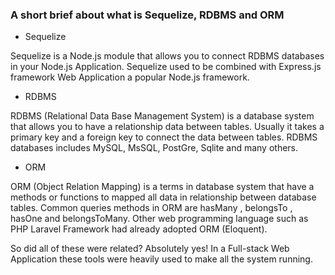 ### A short brief about what is Sequelize, RDBMS and ORM

- Sequelize

Sequelize is a Node.js module that allows you to connect RDBMS databases in your Node.js Application. Sequelize used to be combined with Express.js framework Web Application a popular Node.js framework.

- RDBMS

RDBMS (Relational Data Base Management System) is a database system that allows you to have a relationship data between tables. Usually it takes a primary key and a foreign key to connect the data between tables. RDBMS databases includes MySQL, MsSQL, PostGre, Sqlite and many others.

- ORM

ORM (Object Relation Mapping) is a terms in database system that have a methods or functions to mapped all data in relationship between database tables. Common queries methods in ORM are hasMany , belongsTo , hasOne and belongsToMany. Other web programming language such as PHP Laravel Framework had already adopted ORM (Eloquent).

So did all of these were related? Absolutely yes! In a Full-stack Web Application these tools were heavily used to make all the system running.
